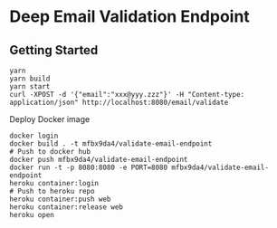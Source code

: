 # Deep Email Validation Endpoint

## Getting Started

```
yarn
yarn build
yarn start
curl -XPOST -d '{"email":"xxx@yyy.zzz"}' -H "Content-type: application/json" http://localhost:8080/email/validate
```

Deploy Docker image

```
docker login
docker build . -t mfbx9da4/validate-email-endpoint
# Push to docker hub
docker push mfbx9da4/validate-email-endpoint
docker run -t -p 8080:8080 -e PORT=8080 mfbx9da4/validate-email-endpoint
heroku container:login
# Push to heroku repo
heroku container:push web
heroku container:release web
heroku open
```
